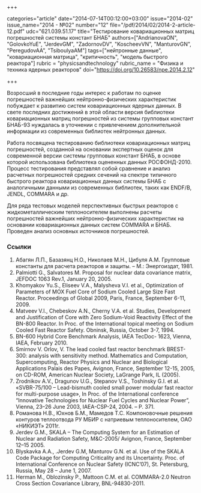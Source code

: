 +++

categories="article"
date="2014-07-14T00:12:00+03:00"
issue="2014-02"
issue_name="2014 - №02"
number="12"
file="/pdf/2014/02/2014-2-article-12.pdf"
udc="621.039.51.17"
title="Тестирование ковариационных матриц погрешностей системы констант БНАБ"
authors=["AndrianovaON", "GolovkoYuE", "JerdevGM", "ZadornovDV", "KoscheevVN", "ManturovGN",
"PeregudovAA", "TsiboulyaAM"]
tags=["нейтронные данные", "ковариационная матрица", "критичность", "модель быстрого реактора"]
rubric = "physicsandtechnology"
rubric_name = "Физика и техника ядерных реакторов"
doi="https://doi.org/10.26583/npe.2014.2.12"

+++

Возросший в последние годы интерес к работам по оценке погрешностей важнейших нейтронно-физических характеристик побуждает к развитию систем ковариационных ядерных данных. В свете последних достижений в этой области версия библиотеки ковариационных матриц погрешностей из системы групповых констант БНАБ-93 нуждалась в уточнении с привлечением дополнительной информации из современных библиотек нейтронных данных.

Работа посвящена тестированию библиотеки ковариационных матриц погрешностей, созданной на основании экспертных оценок для современной версии системы групповых констант БНАБ, в основе которой использована библиотека оцененных данных РОСФОНД-2010. Процесс тестирования представлял собой сравнение и анализ расчетных погрешностей средних сечений на спектре типичного быстрого реактора ковариационных данных системы БНАБ с аналогичными данными из современных библиотек, таких как ENDF/B, JENDL, COMMARA и др.

Для ряда тестовых моделей перспективных быстрых реакторов с жидкометаллическим теплоносителем выполнены расчеты погрешностей важнейших нейтронно-физических характеристик на основании ковариационных данных систем COMMARA и БНАБ. Проведен анализ основных источников погрешностей.

### Ссылки

1. Абагян Л.П., Базазянц Н.О., Николаев М.Н., Цибуля А.М. Групповые константы для расчета реакторов и защиты. – М.: Энергоиздат, 1981.
2. Palmiotti G., Salvatores M. Proposal for nuclear data covariance matrix, JEFDOC 1063 Rev.1, January 20, 2005.
3. Khomyakov Yu.S., Eliseev V.A., Malysheva V.I. et al., Optimization of Parameters of MOX Fuel Core of Sodium Cooled Large Size Fast Reactor. Proceedings of Global 2009, Paris, France, September 6-11, 2009.
4. Matveev V.I., Chebeskov A.N., Cherny V.A. et al. Studies, Development and Justification of Core with Zero Sodium-Void Reactivity Effect of the BN-800 Reactor. In Proc. of the International topical meeting on Sodium Cooled Fast Reactor Safety. Obninsk, Russia, October 3-7, 1994.
5. BN-600 Hybrid Core Benchmark Analysis, IAEA TecDoc- 1623, Vienna, IAEA, February 2010.
6. Smirnov V. Orlov, V. The lead cooled fast reactor benchmark BREST-300: analysis with sensitivity method. Mathematics and Computation, Supercomputing, Reactor Physics and Nuclear and Biological Applications Palais des Papes, Avignon, France, September 12-15, 2005, on CD-ROM, American Nuclear Society, LaGrange Park, IL (2005).
7. Zrodnikov A.V., Dragunov U.G., Stepanov V.S., Toshinsky G.I. et al. «SVBR-75/100 – Lead-bismuth cooled small power modular fast reactor for multi-purpose usage», In Proc. of the International conference “Innovative Technologies for Nuclear Fuel Cycles and Nuclear Power”, Vienna, 23–26 June 2003, IAEA-CSP-24, 2004. – P. 371.
8. Романова Н.В., Юхнов Б.М., Мамедов Т.С. Компоновочные решения контуров теплоотвода РУ МБИР с натриевым теплоносителем, ОАО «НИКИЭТ» 2011г.
9. Jerdev G.M., SKALA – The Computing System for an Estimation of Nuclear and Radiation Safety, M&C-2005/ Avignon, France, September 12–15 2005.
10. Blyskavka A.A., .Jerdev G.M, Manturov G.N. et al. Use of the SKALA Code Package for Computing Criticality and its Uncertainty. Proc. of International Conference on Nuclear Safety (ICNC’07), St. Petersburg, Russia, May 28 – June 1, 2007.
11. Herman M., Oblozinsky P., Mattoon C.M. et al. COMMARA-2.0 Neutron Cross Section Covariance Library, BNL-94830-2011.